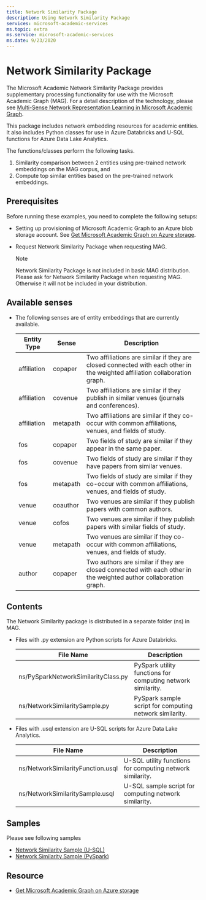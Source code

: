 ```yaml
---
title: Network Similarity Package
description: Using Network Similarity Package
services: microsoft-academic-services
ms.topic: extra
ms.service: microsoft-academic-services
ms.date: 9/23/2020
---
```

# Network Similarity Package

The Microsoft Academic Network Similarity Package provides supplementary processing functionality for use with the Microsoft Academic Graph (MAG). For a detail description of the technology, please see [Multi-Sense Network Representation Learning in Microsoft Academic Graph](https://www.microsoft.com/research/project/academic/articles/multi-sense-network-representation-learning-in-microsoft-academic-graph/).

This package includes network embedding resources for academic entities. It also includes Python classes for use in Azure Databricks and U-SQL functions for Azure Data Lake Analytics.

The functions/classes perform the following tasks.

1. Similarity comparison between 2 entities using pre-trained network embeddings on the MAG corpus, and
2. Compute top similar entities based on the pre-trained network embeddings.

## Prerequisites

Before running these examples, you need to complete the following setups:

* Setting up provisioning of Microsoft Academic Graph to an Azure blob storage account. See [Get Microsoft Academic Graph on Azure storage](get-started-setup-provisioning.md).

* Request Network Similarity Package when requesting MAG.

  > [!NOTE]
  > Network Similarity Package is not included in basic MAG distribution. Please ask for Network Similarity Package when requesting MAG. Otherwise it will not be included in your distribution.

## Available senses

* The following senses are of entity embeddings that are currently available.
 
  |Entity Type|Sense|Description|
  |---|---|---|
  | affiliation | copaper | Two affiliations are similar if they are closed connected with each other in the weighted affiliation collaboration graph.|
  | affiliation | covenue | Two affiliations are similar if they publish in similar venues (journals and conferences).|
  | affiliation | metapath | Two affiliations are similar if they co-occur with common affiliations, venues, and fields of study.|
  | fos | copaper | Two fields of study are similar if they appear in the same paper.|
  | fos | covenue | Two fields of study are similar if they have papers from similar venues.|
  | fos | metapath | Two fields of study are similar if they co-occur with common affiliations, venues, and fields of study.|
  | venue | coauthor | Two venues are similar if they publish papers with common authors.|
  | venue | cofos | Two venues are similar if they publish papers with similar fields of study.|
  | venue | metapath | Two venues are similar if they co-occur with common affiliations, venues, and fields of study.|
  | author | copaper | Two authors are similar if they are closed connected with each other in the weighted author collaboration graph.|

## Contents

The Network Similarity package is distributed in a separate folder (ns) in MAG.

* Files with .py extension are Python scripts for Azure Databricks.

  |File Name|Description|
  |---------|---------|
  |ns/PySparkNetworkSimilarityClass.py|PySpark utility functions for computing network similarity.|
  |ns/NetworkSimilaritySample.py|PySpark sample script for computing network similarity.|
  
* Files with .usql extension are U-SQL scripts for Azure Data Lake Analytics.

  |File Name|Description|
  |---------|---------|
  |ns/NetworkSimilarityFunction.usql|U-SQL utility functions for computing network similarity.|
  |ns/NetworkSimilaritySample.usql|U-SQL sample script for computing network similarity.|

## Samples

Please see following samples 

* [Network Similarity Sample (U-SQL)](network-similarity-analytics.md)
* [Network Similarity Sample (PySpark)](network-similarity-databricks.md)

## Resource

* [Get Microsoft Academic Graph on Azure storage](get-started-setup-provisioning.md)
